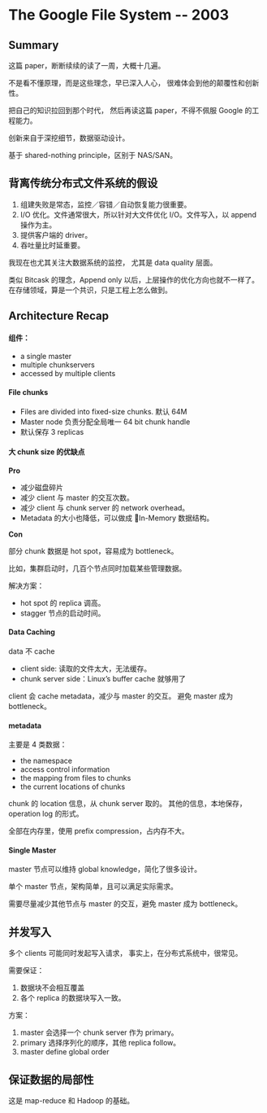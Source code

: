 # The Google File System -- 2003


## Summary

这篇 paper，断断续续的读了一周，大概十几遍。

不是看不懂原理，而是这些理念，早已深入人心，
很难体会到他的颠覆性和创新性。

把自己的知识拉回到那个时代，
然后再读这篇 paper，不得不佩服 Google 的工程能力。

创新来自于深挖细节，数据驱动设计。

基于 shared-nothing principle，区别于 NAS/SAN。


## 背离传统分布式文件系统的假设

1. 组建失败是常态，监控／容错／自动恢复能力很重要。
2. I/O 优化。文件通常很大，所以针对大文件优化 I/O。文件写入，以 append 操作为主。
3. 提供客户端的 driver。
4. 吞吐量比时延重要。

我现在也尤其关注大数据系统的监控，
尤其是 data quality 层面。

类似 Bitcask 的理念，Append only 以后，上层操作的优化方向也就不一样了。在存储领域，算是一个共识，只是工程上怎么做到。


## Architecture Recap

#### 组件：

- a single master
- multiple chunkservers
- accessed by multiple clients

#### File chunks

- Files are divided into fixed-size chunks. 默认 64M
- Master node 负责分配全局唯一 64 bit chunk handle
- 默认保存 3 replicas

#### 大 chunk size 的优缺点

**Pro**

- 减少磁盘碎片
- 减少 client 与 master 的交互次数。
- 减少 client 与 chunk server 的 network overhead。
- Metadata 的大小也降低，可以做成 In-Memory 数据结构。

**Con**

部分 chunk 数据是 hot spot，容易成为 bottleneck。

比如，集群启动时，几百个节点同时加载某些管理数据。

解决方案：

- hot spot 的 replica 调高。
- stagger 节点的启动时间。

#### Data Caching

data 不 cache

- client side: 读取的文件太大，无法缓存。
- chunk server side：Linux’s buffer cache 就够用了

client 会 cache metadata，减少与 master 的交互。
避免 master 成为 bottleneck。

#### metadata

主要是 4 类数据：

- the namespace
- access control information
- the mapping from files to chunks
- the current locations of chunks

chunk 的 location 信息，从 chunk server 取的。
其他的信息，本地保存，operation log 的形式。

全部在内存里，使用 prefix compression，占内存不大。

#### Single Master

master 节点可以维持 global knowledge，简化了很多设计。

单个 master 节点，架构简单，且可以满足实际需求。

需要尽量减少其他节点与 master 的交互，避免 master 成为 bottleneck。

## 并发写入

多个 clients 可能同时发起写入请求，
事实上，在分布式系统中，很常见。

需要保证：

1. 数据块不会相互覆盖
2. 各个 replica 的数据块写入一致。

方案：

1. master 会选择一个 chunk server 作为 primary。
2. primary 选择序列化的顺序，其他 replica follow。
3. master define global order

## 保证数据的局部性

这是 map-reduce 和 Hadoop 的基础。
